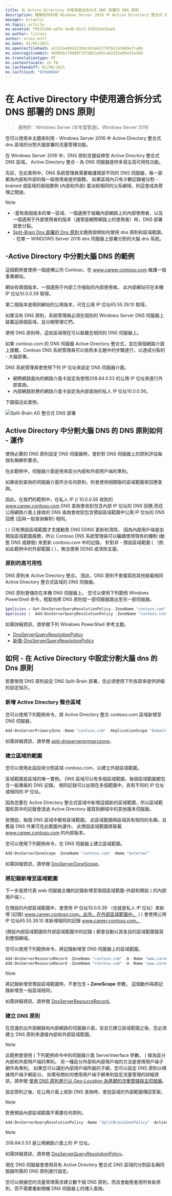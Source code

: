 ```yaml
---
title: 在 Active Directory 中使用適合拆分式 DNS 部署的 DNS 原則
description: 瞭解如何利用 Windows Server 2016 中 Active Directory 整合式 DNS 區域的網路流量管理功能，進行分裂式部署。
manager: brianlic
ms.topic: article
ms.assetid: f9533204-ad7e-4e49-81c1-559324a16aeb
ms.author: lizross
author: eross-msft
ms.date: 01/05/2021
ms.openlocfilehash: a3157aa893623b8cdcbeb577bfb2141089afca8b
ms.sourcegitcommit: 40905b1f9d68f1b7d821e05cab2d35e9b425e38d
ms.translationtype: MT
ms.contentlocale: zh-TW
ms.lasthandoff: 01/06/2021
ms.locfileid: "97949684"
---
```

# <a name="use-dns-policy-for-split-brain-dns-in-active-directory"></a>在 Active Directory 中使用適合拆分式 DNS 部署的 DNS 原則

>適用於：Windows Server (半年度管道)、Windows Server 2016

您可以使用本主題來利用 \- Windows Server 2016 中 Active Directory 整合式 dns 區域的分割大腦部署的流量管理功能。

在 Windows Server 2016 中，DNS 原則支援延伸至 Active Directory 整合式 DNS 區域。 Active Directory 整合 \- 為 DNS 伺服器提供多宿主高可用性功能。

先前，在此案例中，DNS 系統管理員需要維護兩部不同的 DNS 伺服器，每一部都為內部和外部的每一組使用者提供服務。 如果區域內只有少數記錄被分割 \- brained 或區域的兩個實例 (內部和外部) 委派給相同的父系網域，則這會成為管理之間謎。

> [!NOTE]
> - \-當有兩個版本的單一區域、一個適用于組織內部網路上的內部使用者，以及一個適用于外部使用者的版本（通常是網際網路上的使用者）時，DNS 部署就會分裂。
> - [Split-Brain Dns 部署的 Dns 原則](split-brain-DNS-deployment.md)主題將說明如何使用 dns 原則和區域範圍， \- 在單一 WINDOWS Server 2016 dns 伺服器上部署分割的大腦 dns 系統。

## <a name="example-split-brain-dns-in-active-directory"></a>\-Active Directory 中分割大腦 DNS 的範例

這個範例會使用一個虛構公司 Contoso，在 www.career.contoso.com 維護一個事業網站。

網站有兩個版本，一個適用于內部工作張貼的內部使用者。 此內部網站可在本機 IP 位址10.0.0.39 取得。

第二個版本是相同網站的公用版本，可在公用 IP 位址65.55.39.10 取得。

如果沒有 DNS 原則，系統管理員必須在個別的 Windows Server DNS 伺服器上裝載這兩個區域，並分開管理它們。

使用 DNS 原則時，這些區域現在可以裝載在相同的 DNS 伺服器上。

如果 contoso.com 的 DNS 伺服器 Active Directory 整合式，並在兩個網路介面上接聽，Contoso DNS 系統管理員可以依照本主題中的步驟進行，以達成分裂的 \- 大腦部署。

DNS 系統管理員會使用下列 IP 位址來設定 DNS 伺服器介面。

- 網際網路面向的網路介面卡設定為使用208.84.0.53 的公用 IP 位址來進行外部查詢。
- 內部網路對應的網路介面卡設定為內部查詢的私人 IP 位址10.0.0.56。

下圖描述此案例。

![Split-Brain AD 整合式 DNS 部署](../../media/DNS-SB-AD/DNS-SB-AD.jpg)

## <a name="how-dns-policy-for-split-brain-dns-in-active-directory-works"></a>Active Directory 中分割大腦 DNS 的 DNS 原則如何 \- 運作

使用必要的 DNS 原則設定 DNS 伺服器時，會針對 DNS 伺服器上的原則評估每個名稱解析要求。

在此範例中，伺服器介面是用來區分內部和外部用戶端的準則。

如果收到查詢的伺服器介面符合任何原則，則會使用相關聯的區域範圍來回應查詢。

因此，在我們的範例中，在私人 IP () 10.0.0.56 收到的 www.career.contoso.com DNS 查詢會收到包含內部 IP 位址的 DNS 回應;而在公用網路介面上接收的 DNS 查詢會收到包含預設區域範圍中公用 IP 位址的 DNS 回應 (這與一般查詢解析) 相同。

\( \) 只有預設區域範圍才支援動態 DNS DDNS 更新和清除。 因為內部用戶端是由預設區域範圍服務，所以 Contoso DNS 系統管理員可以繼續使用現有的機制 (動態 DNS 或靜態) 來更新 contoso.com 中的記錄。 針對非 \- 預設區域範圍 \( （例如此範例中的外部範圍 \) ），無法使用 DDNS 或清除支援。

### <a name="high-availability-of-policies"></a>原則的高可用性

DNS 原則未 Active Directory 整合。 因此，DNS 原則不會複寫到其他裝載相同 Active Directory 整合式區域的 DNS 伺服器。

DNS 原則會儲存在本機 DNS 伺服器上。 您可以使用下列範例 Windows PowerShell 命令，輕鬆地將 DNS 原則從一部伺服器匯出至另一部伺服器。

```powershell
$policies = Get-DnsServerQueryResolutionPolicy -ZoneName "contoso.com" -ComputerName Server01
$policies |  Add-DnsServerQueryResolutionPolicy -ZoneName "contoso.com" -ComputerName Server02
```

如需詳細資訊，請參閱下列 Windows PowerShell 參考主題。

- [DnsServerQueryResolutionPolicy](/powershell/module/dnsserver/get-dnsserverqueryresolutionpolicy)
- [新增-DnsServerQueryResolutionPolicy](/powershell/module/dnsserver/add-dnsserverqueryresolutionpolicy)

## <a name="how-to-configure-dns-policy-for-split-brain-dns-in-active-directory"></a>如何 \- 在 Active Directory 中設定分割大腦 dns 的 Dns 原則

若要使用 DNS 原則設定 DNS Split-Brain 部署，您必須使用下列各節來提供詳細的設定指示。

### <a name="add-the-active-directory-integrated-zone"></a>新增 Active Directory 整合區域

您可以使用下列範例命令，將 Active Directory 整合 contoso.com 區域新增至 DNS 伺服器。

```powershell
Add-DnsServerPrimaryZone -Name "contoso.com" -ReplicationScope "Domain" -PassThru
```

如需詳細資訊，請參閱 [add-dnsserverprimaryzone](/powershell/module/dnsserver/add-dnsserverprimaryzone)。

### <a name="create-the-scopes-of-the-zone"></a>建立區域的範圍

您可以使用此區段來分割區域 contoso.com，以建立外部區域範圍。

區域範圍是區域的唯一實例。 DNS 區域可以有多個區域範圍，每個區域範圍都包含一組專屬的 DNS 記錄。 相同記錄可以出現在多個範圍中，具有不同的 IP 位址或相同的 IP 位址。

因為您要在 Active Directory 整合式區域中新增這個新的區域範圍，所以區域範圍和其中的記錄會透過 Active Directory 複寫到網域中的其他複本伺服器。

依預設，每個 DNS 區域中都有區域範圍。 此區域範圍與區域具有相同的名稱，且舊版 DNS 作業可在此範圍內運作。 此預設區域範圍將裝載 www.career.contoso.com 的內部版本。

您可以使用下列範例命令，在 DNS 伺服器上建立區域範圍。

```powershell
Add-DnsServerZoneScope -ZoneName "contoso.com" -Name "external"
```

如需詳細資訊，請參閱 [DnsServerZoneScope](/powershell/module/dnsserver/add-dnsserverzonescope)。

### <a name="add-records-to-the-zone-scopes"></a>將記錄新增至區域範圍

下一步是將代表 web 伺服器主機的記錄新增至兩個區域範圍-外部和預設 \( 的內部用戶端 \) 。

在預設的內部區域範圍中，會使用 IP 位址10.0.0.39 （也就是私人 IP 位址）來新增 [記錄] www.career.contoso.com。此外，在外部區域範圍中， \( \) 會使用公用 IP 位址65.55.39.10 來新增相同的記錄 www.career.contoso.com。

\(預設內部區域範圍和外部區域範圍中的記錄 \) 都會自動以其各自的區域範圍複寫到整個網域。

您可以使用下列範例命令，將記錄新增至 DNS 伺服器上的區域範圍。

```powershell
Add-DnsServerResourceRecord -ZoneName "contoso.com" -A -Name "www.career" -IPv4Address "65.55.39.10" -ZoneScope "external"
Add-DnsServerResourceRecord -ZoneName "contoso.com" -A -Name "www.career" -IPv4Address "10.0.0.39”
```

> [!NOTE]
> 將記錄新增至預設區域範圍時，不會包含 **– ZoneScope** 參數。 這個動作與將記錄新增至一般區域相同。

如需詳細資訊，請參閱 [DnsServerResourceRecord](/powershell/module/dnsserver/add-dnsserverresourcerecord)。

### <a name="create-the-dns-policies"></a>建立 DNS 原則

在您識別出外部網路和內部網路的伺服器介面，並且已建立區域範圍之後，您必須建立 DNS 原則來連接內部和外部區域範圍。

> [!NOTE]
> 此範例會使用 \( 下列範例命令中的伺服器介面 ServerInterface 參數， \) 做為區分內部和外部用戶端的準則。 另一種區分外部和內部用戶端的方法是使用用戶端子網作為準則。 如果您可以識別內部用戶端所屬的子網，您可以設定 DNS 原則以根據用戶端子網區分。 如需有關如何使用用戶端子網準則設定流量管理的詳細資訊，請參閱 [使用 DNS 原則進行以 Geo-Location 為基礎的流量管理與主伺服器](primary-geo-location.md)。

設定原則之後，在公用介面上收到 DNS 查詢時，會從區域的外部範圍傳回答案。

> [!NOTE]
> 對應預設內部區域範圍不需要任何原則。

```powershell
Add-DnsServerQueryResolutionPolicy -Name "SplitBrainZonePolicy" -Action ALLOW -ServerInterface "eq,208.84.0.53" -ZoneScope "external,1" -ZoneName contoso.com
```

> [!NOTE]
> 208.84.0.53 是公用網路介面上的 IP 位址。

如需詳細資訊，請參閱 [DnsServerQueryResolutionPolicy](/powershell/module/dnsserver/add-dnsserverqueryresolutionpolicy)。

現在 DNS 伺服器會使用具有 Active Directory 整合式 DNS 區域的分割區名稱伺服器所需的 DNS 原則進行設定。

您可以根據您的流量管理需求建立數千個 DNS 原則，而且會動態套用所有新原則，而不需要重新開機 DNS 伺服器上的傳入查詢。
